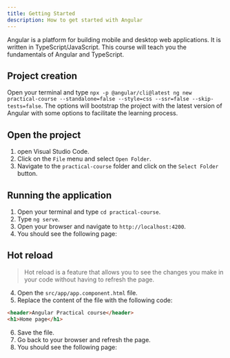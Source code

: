 ```yaml
---
title: Getting Started
description: How to get started with Angular
---
```


Angular is a platform for building mobile and desktop web applications. It is written in TypeScript/JavaScript. This course will teach you the fundamentals of Angular and TypeScript.

## Project creation

Open your terminal and type `npx -p @angular/cli@latest ng new practical-course --standalone=false --style=css --ssr=false --skip-tests=false`.
The options will bootstrap the project with the latest version of Angular with some options to facilitate the learning process.

## Open the project

1. open Visual Studio Code.
2. Click on the `File` menu and select `Open Folder`.
3. Navigate to the `practical-course` folder and click on the `Select Folder` button.

## Running the application

1. Open your terminal and type `cd practical-course`.
2. Type `ng serve`.
3. Open your browser and navigate to `http://localhost:4200`.
4. You should see the following page:



## Hot reload

> Hot reload is a feature that allows you to see the changes you make in your code without having to refresh the page.

4. Open the `src/app/app.component.html` file.
6. Replace the content of the file with the following code:

```html
<header>Angular Practical course</header>
<h1>Home page</h1>
```
6. Save the file.
7. Go back to your browser and refresh the page.
8. You should see the following page:





